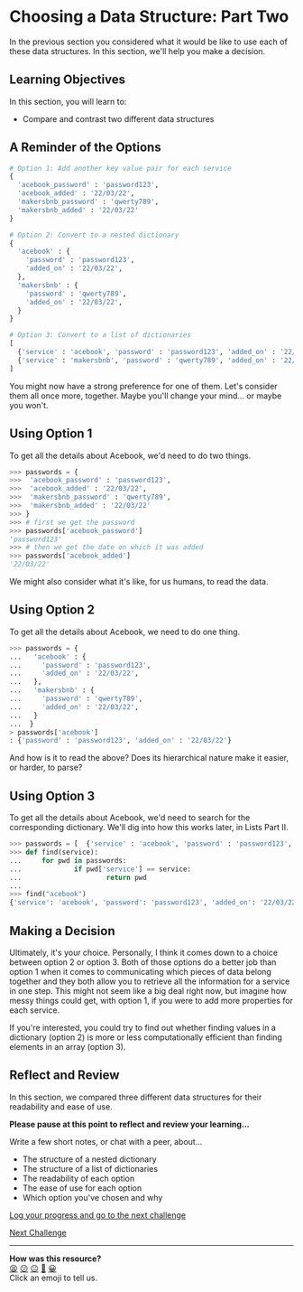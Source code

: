 # Choosing a Data Structure: Part Two

In the previous section you considered what it would be like to use each of
these data structures. In this section, we'll help you make a decision.

<!-- OMITTED -->

## Learning Objectives

In this section, you will learn to:

* Compare and contrast two different data structures

## A Reminder of the Options

```python
# Option 1: Add another key value pair for each service
{
  'acebook_password' : 'password123',
  'acebook_added' : '22/03/22',
  'makersbnb_password' : 'qwerty789',
  'makersbnb_added' : '22/03/22'
}

# Option 2: Convert to a nested dictionary
{
  'acebook' : {
    'password' : 'password123',
    'added_on' : '22/03/22',
  },
  'makersbnb' : {
    'password' : 'qwerty789',
    'added_on' : '22/03/22',
  }
}

# Option 3: Convert to a list of dictionaries
[
  {'service' : 'acebook', 'password' : 'password123', 'added_on' : '22/03/22'},
  {'service' : 'makersbnb', 'password' : 'qwerty789', 'added_on' : '22/03/22'}
]
```

You might now have a strong preference for one of them. Let's consider them all
once more, together. Maybe you'll change your mind... or maybe you won't.

## Using Option 1

To get all the details about Acebook, we'd need to do two things.

```python
>>> passwords = {
>>>  'acebook_password' : 'password123',
>>>  'acebook_added' : '22/03/22',
>>>  'makersbnb_password' : 'qwerty789',
>>>  'makersbnb_added' : '22/03/22'
>>> }
>>> # first we get the password
>>> passwords['acebook_password']
'password123'
>>> # then we get the date on which it was added
>>> passwords['acebook_added']
'22/03/22'
```

We might also consider what it's like, for us humans, to read the data.

## Using Option 2

To get all the details about Acebook, we need to do one thing.

```python
>>> passwords = {
...   'acebook' : {
...     'password' : 'password123',
...     'added_on' : '22/03/22',
...   },
...   'makersbnb' : {
...     'password' : 'qwerty789',
...     'added_on' : '22/03/22',
...   }
...  }
> passwords['acebook']
: {'password' : 'password123', 'added_on' : '22/03/22'}
```

And how is it to read the above? Does its hierarchical nature make it easier, or
harder, to parse?

## Using Option 3

To get all the details about Acebook, we'd need to search for the corresponding
dictionary. We'll dig into how this works later, in Lists Part II.

```python
>>> passwords = [  {'service' : 'acebook', 'password' : 'password123', 'added_on' : '22/03/22'},  {'service' : 'makersbnb', 'password' : 'qwerty789', 'added_on' : '22/03/22'} ]
>>> def find(service):
...     for pwd in passwords:
...             if pwd['service'] == service:
...                     return pwd
... 
>>> find("acebook")
{'service': 'acebook', 'password': 'password123', 'added_on': '22/03/22'}
```

## Making a Decision

Ultimately, it's your choice. Personally, I think it comes down to a choice
between option 2 or option 3. Both of those options do a better job than option
1 when it comes to communicating which pieces of data belong together and they
both allow you to retrieve all the information for a service in one step. This
might not seem like a big deal right now, but imagine how messy things could
get, with option 1, if you were to add more properties for each service.

If you're interested, you could try to find out whether finding values in a
dictionary (option 2) is more or less computationally efficient than finding
elements in an array (option 3).

## Reflect and Review

In this section, we compared three different data structures for their
readability and ease of use.

**Please pause at this point to reflect and review your learning...**

Write a few short notes, or chat with a peer, about...
* The structure of a nested dictionary
* The structure of a list of dictionaries
* The readability of each option
* The ease of use for each option
* Which option you've chosen and why


[Log your progress and go to the next challenge](https://makers-event-logger.herokuapp.com/?event=03_choosing_a_data_structure_ii.md&repository=makersacademy%2Fpython_foundations&redirect=chapter3%2F04_functions_as_arguments.md)

[Next Challenge](04_functions_as_arguments.md)

<!-- BEGIN GENERATED SECTION DO NOT EDIT -->

---

**How was this resource?**  
[😫](https://airtable.com/shrUJ3t7KLMqVRFKR?prefill_Repository=makersacademy%2Fpython_foundations&prefill_File=chapter3%2F03_choosing_a_data_structure_ii.md&prefill_Sentiment=😫) [😕](https://airtable.com/shrUJ3t7KLMqVRFKR?prefill_Repository=makersacademy%2Fpython_foundations&prefill_File=chapter3%2F03_choosing_a_data_structure_ii.md&prefill_Sentiment=😕) [😐](https://airtable.com/shrUJ3t7KLMqVRFKR?prefill_Repository=makersacademy%2Fpython_foundations&prefill_File=chapter3%2F03_choosing_a_data_structure_ii.md&prefill_Sentiment=😐) [🙂](https://airtable.com/shrUJ3t7KLMqVRFKR?prefill_Repository=makersacademy%2Fpython_foundations&prefill_File=chapter3%2F03_choosing_a_data_structure_ii.md&prefill_Sentiment=🙂) [😀](https://airtable.com/shrUJ3t7KLMqVRFKR?prefill_Repository=makersacademy%2Fpython_foundations&prefill_File=chapter3%2F03_choosing_a_data_structure_ii.md&prefill_Sentiment=😀)  
Click an emoji to tell us.

<!-- END GENERATED SECTION DO NOT EDIT -->
